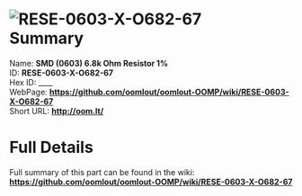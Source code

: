 
![RESE-0603-X-O682-67](https://github.com/oomlout/oomlout-OOMP/blob/master/parts/RESE-0603-X-O682-67/RESE-0603-X-O682-67_420.jpg)   
Summary
=================
  
Name: __SMD (0603) 6.8k Ohm Resistor 1%__    
ID: __RESE-0603-X-O682-67__   
Hex ID: ____   
WebPage: __https://github.com/oomlout/oomlout-OOMP/wiki/RESE-0603-X-O682-67__   
Short URL: __http://oom.lt/__   

Full Details
==========================
Full summary of this part can be found in the wiki:   
__https://github.com/oomlout/oomlout-OOMP/wiki/RESE-0603-X-O682-67__    

